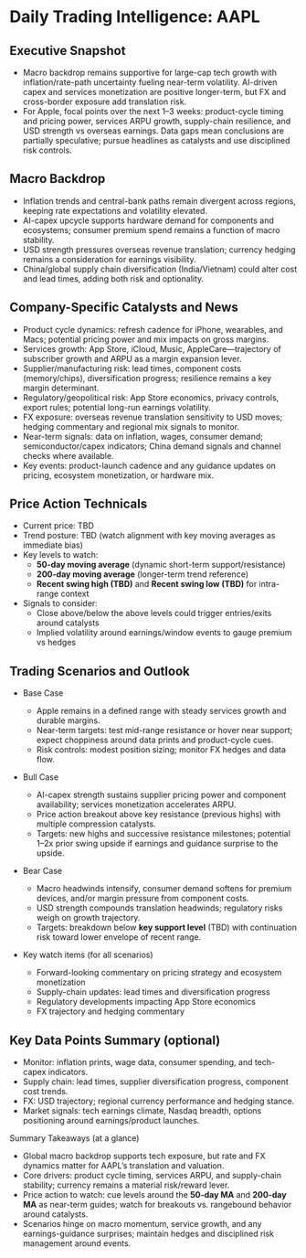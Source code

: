 # Daily Trading Intelligence: AAPL

## Executive Snapshot
- Macro backdrop remains supportive for large-cap tech growth with inflation/rate-path uncertainty fueling near-term volatility. AI-driven capex and services monetization are positive longer-term, but FX and cross-border exposure add translation risk.
- For Apple, focal points over the next 1–3 weeks: product-cycle timing and pricing power, services ARPU growth, supply-chain resilience, and USD strength vs overseas earnings. Data gaps mean conclusions are partially speculative; pursue headlines as catalysts and use disciplined risk controls.

## Macro Backdrop
- Inflation trends and central-bank paths remain divergent across regions, keeping rate expectations and volatility elevated.
- AI-capex upcycle supports hardware demand for components and ecosystems; consumer premium spend remains a function of macro stability.
- USD strength pressures overseas revenue translation; currency hedging remains a consideration for earnings visibility.
- China/global supply chain diversification (India/Vietnam) could alter cost and lead times, adding both risk and optionality.

## Company-Specific Catalysts and News
- Product cycle dynamics: refresh cadence for iPhone, wearables, and Macs; potential pricing power and mix impacts on gross margins.
- Services growth: App Store, iCloud, Music, AppleCare—trajectory of subscriber growth and ARPU as a margin expansion lever.
- Supplier/manufacturing risk: lead times, component costs (memory/chips), diversification progress; resilience remains a key margin determinant.
- Regulatory/geopolitical risk: App Store economics, privacy controls, export rules; potential long-run earnings volatility.
- FX exposure: overseas revenue translation sensitivity to USD moves; hedging commentary and regional mix signals to monitor.
- Near-term signals: data on inflation, wages, consumer demand; semiconductor/capex indicators; China demand signals and channel checks where available.
- Key events: product-launch cadence and any guidance updates on pricing, ecosystem monetization, or hardware mix.

## Price Action Technicals
- Current price: TBD
- Trend posture: TBD (watch alignment with key moving averages as immediate bias)
- Key levels to watch:
  - **50-day moving average** (dynamic short-term support/resistance)
  - **200-day moving average** (longer-term trend reference)
  - **Recent swing high (TBD)** and **Recent swing low (TBD)** for intra-range context
- Signals to consider:
  - Close above/below the above levels could trigger entries/exits around catalysts
  - Implied volatility around earnings/window events to gauge premium vs hedges

## Trading Scenarios and Outlook
- Base Case
  - Apple remains in a defined range with steady services growth and durable margins.
  - Near-term targets: test mid-range resistance or hover near support; expect choppiness around data prints and product-cycle cues.
  - Risk controls: modest position sizing; monitor FX hedges and data flow.

- Bull Case
  - AI-capex strength sustains supplier pricing power and component availability; services monetization accelerates ARPU.
  - Price action breakout above key resistance (previous highs) with multiple compression catalysts.
  - Targets: new highs and successive resistance milestones; potential 1–2x prior swing upside if earnings and guidance surprise to the upside.

- Bear Case
  - Macro headwinds intensify, consumer demand softens for premium devices, and/or margin pressure from component costs.
  - USD strength compounds translation headwinds; regulatory risks weigh on growth trajectory.
  - Targets: breakdown below **key support level** (TBD) with continuation risk toward lower envelope of recent range.

- Key watch items (for all scenarios)
  - Forward-looking commentary on pricing strategy and ecosystem monetization
  - Supply-chain updates: lead times and diversification progress
  - Regulatory developments impacting App Store economics
  - FX trajectory and hedging commentary

## Key Data Points Summary (optional)
- Monitor: inflation prints, wage data, consumer spending, and tech-capex indicators.
- Supply chain: lead times, supplier diversification progress, component cost trends.
- FX: USD trajectory; regional currency performance and hedging stance.
- Market signals: tech earnings climate, Nasdaq breadth, options positioning around earnings/product launches.

Summary Takeaways (at a glance)
- Global macro backdrop supports tech exposure, but rate and FX dynamics matter for AAPL’s translation and valuation.
- Core drivers: product cycle timing, services ARPU, and supply-chain stability; currency remains a material risk/reward lever.
- Price action to watch: cue levels around the **50-day MA** and **200-day MA** as near-term guides; watch for breakouts vs. rangebound behavior around catalysts.
- Scenarios hinge on macro momentum, service growth, and any earnings-guidance surprises; maintain hedges and disciplined risk management around events.